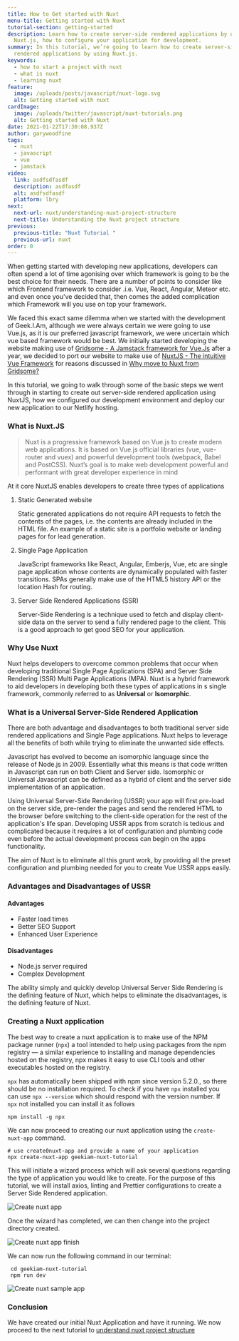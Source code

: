 ```yaml
---
title: How to Get started with Nuxt
menu-title: Getting started with Nuxt
tutorial-section: getting-started
description: Learn how to create server-side rendered applications by using
  Nuxt.js, how to configure your application for development.
summary: In this tutorial, we’re going to learn how to create server-side
  rendered applications by using Nuxt.js.
keywords:
  - how to start a project with nuxt
  - what is nuxt
  - learning nuxt
feature:
  image: /uploads/posts/javascript/nuxt-logo.svg
  alt: Getting started with nuxt
cardImage:
  image: /uploads/twitter/javascript/nuxt-tutorials.png
  alt: Getting started with Nuxt
date: 2021-01-22T17:30:08.937Z
author: garywoodfine
tags:
  - nuxt
  - javascript
  - vue
  - jamstack
video:
  link: asdfsdfasdf
  description: asdfasdf
  alt: asdfsdfasdf
  platform: lbry
next:
  next-url: nuxt/understanding-nuxt-project-structure
  next-title: Understanding the Nuxt project structure
previous:
  previous-title: "Nuxt Tutorial "
  previous-url: nuxt
order: 0
---
```

When getting started with developing new applications, developers can often spend a lot of time agonising over which 
framework is going to be the best choice for their needs.  There are a number of points to consider like which Frontend
framework to consider .i.e. Vue, React, Angular, Meteor etc. and even once you've decided that, then comes the added
complication which Framework will you use on top your framework. 

We faced this exact same dilemma when we started with the development of Geek.I.Am, although we were always certain we
were going to use Vue.js, as it is our preferred javascript framework, we were uncertain which vue based framework would
be best. We initially started developing the website making use of [Gridsome - A Jamstack framework for Vue.Js](https://gridsome.org/ "Gridsome - A Jamstack framework for Vue.Js")
after a year, we decided to port our website to make use of [NuxtJS - The intuitive Vue Framework](https://nuxtjs.org/ "NuxtJS - The intuitive Vue Framework")
for reasons discussed in [Why move to Nuxt from Gridsome?](https://garywoodfine.com/why-move-to-nuxt-from-gridsome/ "Why move to Nuxt from Gridsome?")

In this tutorial, we going to walk through some of the basic steps we went through in starting to create out server-side
rendered application using NuxtJS, how we configured our development environment and deploy our new application to our
Netlify hosting.

### What is Nuxt.JS

> Nuxt is a progressive framework based on Vue.js to create modern web applications. 
> It is based on Vue.js official libraries (vue, vue-router and vuex) and powerful development tools
> (webpack, Babel and PostCSS). Nuxt’s goal is to make web development powerful and performant with great developer 
> experience in mind

At it core NuxtJS enables developers to create three types of applications 

1. Static Generated website

   Static generated applications do not require API requests to fetch the contents of the pages, i.e. the contents 
   are already included in the HTML file. An example of a static site is a portfolio website or landing pages for 
   for lead generation.
2. Single Page Application

   JavaScript frameworks like React, Angular, Emberjs, Vue, etc are single page application whose contents are 
   dynamically populated with faster transitions. SPAs generally make use of the HTML5 history API or the location Hash
   for routing.
3. Server Side Rendered Applications (SSR)

   Server-Side Rendering is a technique used to fetch and display client-side data on the server to send a fully 
   rendered page to the client. This is a good approach to get good SEO for your application.

### Why Use Nuxt

Nuxt helps developers to overcome common problems that occur when developing traditional Single Page Applications (SPA)
and Server Side Rendering (SSR) Multi Page Applications (MPA). Nuxt is a hybrid framework to aid developers in developing
both these types of applications in s single framework, commonly referred to as **Universal** or **Isomorphic**.

### What is a Universal Server-Side Rendered Application

There are both advantage and disadvantages to both traditional server side rendered applications and Single Page 
applications.  Nuxt helps to leverage all the benefits of both while trying to eliminate the unwanted side effects.

Javascript has evolved to become an isomorphic language since the release of Node.js in 2009. Essentially what this
means is that code written in Javascript can run on both Client and Server side. Isomorphic or Universal Javascript can 
be defined as a hybrid of client and the server side implementation of an application.

Using Universal Server-Side Rendering (USSR) your app will first pre-load on the server side, pre-render the pages and 
send the rendered HTML to the browser before switching to the client-side operation for the rest of the application's 
life span.  Developing  USSR apps from scratch is tedious and complicated because it requires a lot of configuration 
and plumbing code even before the actual development process can begin on the apps functionality. 

The aim of Nuxt is to eliminate all this grunt work, by providing all the preset configuration and plumbing needed
for you to create Vue USSR apps easily.

### Advantages and Disadvantages of USSR

#### Advantages

* Faster load times 
* Better SEO Support
* Enhanced User Experience

#### Disadvantages

* Node.js server required
* Complex Development 

The ability simply and quickly develop Universal Server Side Rendering is the defining feature of Nuxt, which helps 
to eliminate the disadvantages, is the defining feature of Nuxt.

### Creating a Nuxt application

The best way to create a nuxt application is to make use of the NPM package runner (`npx`) a tool intended 
to help using packages from the npm registry — a similar experience to installing and manage dependencies hosted on 
the registry, npx makes it easy to use CLI tools and other executables hosted on the registry. 

`npx` has automatically been shipped with npm since version 5.2.0., so there should be no installation required. To 
check if you have `npx` installed you can use `npx --version` which should respond with the version number. If `npx` 
not installed you can install it as follows

```shell
npm install -g npx
```

We can now proceed to creating our nuxt application using the `create-nuxt-app` command.

```shell
# use create0nuxt-app and provide a name of your application
npx create-nuxt-app geekiam-nuxt-tutorial
```

This will initiate a wizard process which will ask several questions regarding the type of application you would like 
to create. For the purpose of this tutorial, we will install axios, linting and Prettier configurations to create a 
Server Side Rendered application.

![Create nuxt app ](/uploads/geekiam-nuxt-tutorial-start.png "create nuxt app")

Once the wizard has completed,  we can then change into the project directory created.

![Create nuxt app finish ](/uploads/geekiam-nuxt-tutorial-finish.png "create nuxt app finish")

We can now run the following command in our terminal:

```shell
 cd geekiam-nuxt-tutorial
 npm run dev
```

![Create nuxt sample app ](/uploads/geekiam-nuxt-tutorial-screen.png "create nuxt sample app")

### Conclusion

We have created our initial Nuxt Application and have it running.  We now proceed to the next tutorial to [understand
nuxt project structure](https://geekiam.io/understanding-nuxt-project-structure "Understanding the nuxt project structure | Geek.I.Am")